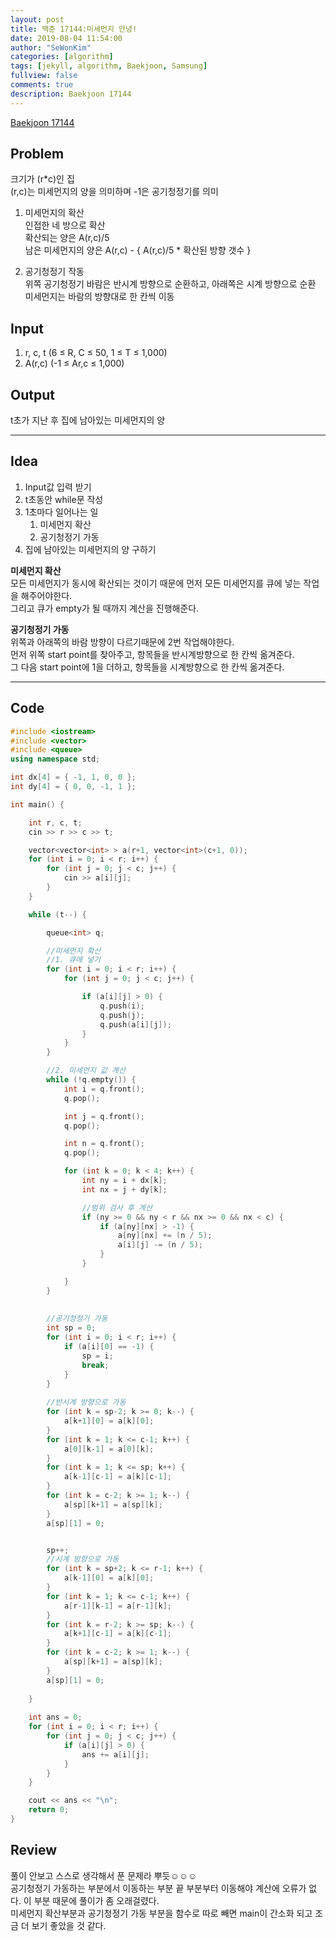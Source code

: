 ```yaml
---
layout: post
title: 백준 17144:미세먼지 안녕! 
date: 2019-08-04 11:54:00
author: "SeWonKim"
categories: [algorithm]
tags: [jekyll, algorithm, Baekjoon, Samsung]
fullview: false
comments: true
description: Baekjoon 17144
---
```


[Baekjoon 17144](https://www.acmicpc.net/problem/17144)         


## Problem
  크기가 (r*c)인 집     
  (r,c)는 미세먼지의 양을 의미하며 -1은 공기청정기를 의미    

  1. 미세먼지의 확산    
     인접한 네 방으로 확산    
     확산되는 양은 A(r,c)/5    
     남은 미세먼지의 양은 A(r,c) - { A(r,c)/5 * 확산된 방향 갯수 }

  2. 공기청정기 작동   
     위쪽 공기청정기 바람은 반시계 방향으로 순환하고, 아래쪽은 시계 방향으로 순환   
     미세먼지는 바람의 방향대로 한 칸씩 이동

## Input
  1. r, c, t (6 ≤ R, C ≤ 50, 1 ≤ T ≤ 1,000)
  2. A(r,c) (-1 ≤ Ar,c ≤ 1,000)


## Output
  t초가 지난 후 집에 남아있는 미세먼지의 양


------



## Idea
  1. Input값 입력 받기
  2. t초동안 while문 작성
  3. 1초마다 일어나는 일
        1. 미세먼지 확산
        2. 공기청정기 가동
  4. 집에 남아있는 미세먼지의 양 구하기


  **미세먼지 확산**    
  모든 미세먼지가 동시에 확산되는 것이기 때문에 먼저 모든 미세먼지를 큐에 넣는 작업을 해주어야한다.    
  그리고 큐가 empty가 될 때까지 계산을 진행해준다.


  **공기청정기 가동**    
  위쪽과 아래쪽의 바람 방향이 다르기때문에 2번 작업해야한다.    
  먼저 위쪽 start point를 찾아주고, 항목들을 반시계방향으로 한 칸씩 옮겨준다.     
  그 다음 start point에 1을 더하고, 항목들을 시계방향으로 한 칸씩 옮겨준다.




------



## Code
```cpp
#include <iostream>
#include <vector>
#include <queue>
using namespace std;

int dx[4] = { -1, 1, 0, 0 };
int dy[4] = { 0, 0, -1, 1 };

int main() {

	int r, c, t;
	cin >> r >> c >> t;

	vector<vector<int> > a(r+1, vector<int>(c+1, 0));
	for (int i = 0; i < r; i++) {
		for (int j = 0; j < c; j++) {
			cin >> a[i][j];
		}
	}

	while (t--) {

		queue<int> q;

		//미세먼지 확산 
		//1. 큐에 넣기
		for (int i = 0; i < r; i++) {
			for (int j = 0; j < c; j++) {

				if (a[i][j] > 0) {
					q.push(i);
					q.push(j);
					q.push(a[i][j]);
				}
			}
		}

		//2. 미세먼지 값 계산
		while (!q.empty()) {
			int i = q.front();
			q.pop();

			int j = q.front();
			q.pop();

			int n = q.front();
			q.pop();

			for (int k = 0; k < 4; k++) {
				int ny = i + dx[k];
				int nx = j + dy[k];

				//범위 검사 후 계산
				if (ny >= 0 && ny < r && nx >= 0 && nx < c) {
					if (a[ny][nx] > -1) {
						a[ny][nx] += (n / 5);
						a[i][j] -= (n / 5);
					}
				}

			}
		}
		
		
		//공기청정기 가동
		int sp = 0;
		for (int i = 0; i < r; i++) {
			if (a[i][0] == -1) {
				sp = i;
				break;
			}
		}
		
		//반시계 방향으로 가동
		for (int k = sp-2; k >= 0; k--) {
			a[k+1][0] = a[k][0];
		}
		for (int k = 1; k <= c-1; k++) {
			a[0][k-1] = a[0][k];
		}
		for (int k = 1; k <= sp; k++) {
			a[k-1][c-1] = a[k][c-1];
		}
		for (int k = c-2; k >= 1; k--) {
			a[sp][k+1] = a[sp][k];
		}
		a[sp][1] = 0;


		sp++;
		//시계 방향으로 가동
		for (int k = sp+2; k <= r-1; k++) {
			a[k-1][0] = a[k][0];
		}
		for (int k = 1; k <= c-1; k++) {
			a[r-1][k-1] = a[r-1][k];
		}
		for (int k = r-2; k >= sp; k--) {
			a[k+1][c-1] = a[k][c-1];
		}
		for (int k = c-2; k >= 1; k--) {
			a[sp][k+1] = a[sp][k];
		}
		a[sp][1] = 0;
		
	}
	
	int ans = 0;
	for (int i = 0; i < r; i++) {
		for (int j = 0; j < c; j++) {
			if (a[i][j] > 0) {
				ans += a[i][j];
			}
		}
	}

	cout << ans << "\n";
	return 0;
}
```





## Review
  풀이 안보고 스스로 생각해서 푼 문제라 뿌듯☺☺☺    
  공기청정기 가동하는 부분에서 이동하는 부분 끝 부분부터 이동해야 계산에 오류가 없다. 이 부분 때문에 풀이가 좀 오래걸렸다.     
  미세먼지 확산부분과 공기청정기 가동 부분을 함수로 따로 빼면 main이 간소화 되고 조금 더 보기 좋았을 것 같다.

